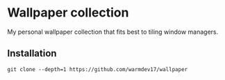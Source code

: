 # Wallpaper collection

My personal wallpaper collection that fits best to tiling window managers.

## Installation
```
git clone --depth=1 https://github.com/warmdev17/wallpaper
```
